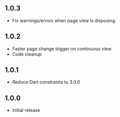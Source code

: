 ## 1.0.3
- Fix warnings/errors when page view is disposing

## 1.0.2
- Faster page change trigger on continuous view
- Code cleanup

## 1.0.1
- Reduce Dart constraints to 3.0.0

## 1.0.0
- Initial release